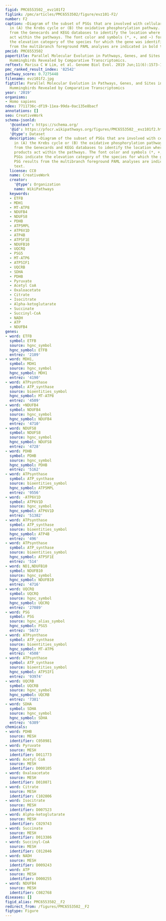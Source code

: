 ```yaml
---
figid: PMC6553502__evz101f2
figlink: /pmc/articles/PMC6553502/figure/evz101-F2/
number: F2
caption: —Diagram of the subset of PSGs that are involved with cellular respiration
  in (A) the Krebs cycle or (B) the oxidative phosphorylation pathway. We used information
  from the Genecards and KEGG databases to identify the location where PSG gene products
  act within the pathways. The font color and symbols (*, +, and −) for PSGs indicate
  the elevation category of the species for which the gene was identified. PSG results
  from the multibranch foreground PAML analyses are indicated in bold text.
pmcid: PMC6553502
papertitle: Parallel Molecular Evolution in Pathways, Genes, and Sites in High-Elevation
  Hummingbirds Revealed by Comparative Transcriptomics.
reftext: Marisa C W Lim, et al. Genome Biol Evol. 2019 Jun;11(6):1573-1585.
pmc_ranked_result_index: '82542'
pathway_score: 0.7275448
filename: evz101f2.jpg
figtitle: Parallel Molecular Evolution in Pathways, Genes, and Sites in High-Elevation
  Hummingbirds Revealed by Comparative Transcriptomics
year: '2019'
organisms:
- Homo sapiens
ndex: 7711736c-df19-11ea-99da-0ac135e8bacf
annotations: []
seo: CreativeWork
schema-jsonld:
  '@context': https://schema.org/
  '@id': https://pfocr.wikipathways.org/figures/PMC6553502__evz101f2.html
  '@type': Dataset
  description: —Diagram of the subset of PSGs that are involved with cellular respiration
    in (A) the Krebs cycle or (B) the oxidative phosphorylation pathway. We used information
    from the Genecards and KEGG databases to identify the location where PSG gene
    products act within the pathways. The font color and symbols (*, +, and −) for
    PSGs indicate the elevation category of the species for which the gene was identified.
    PSG results from the multibranch foreground PAML analyses are indicated in bold
    text.
  license: CC0
  name: CreativeWork
  creator:
    '@type': Organization
    name: WikiPathways
  keywords:
  - ETFB
  - MDH1
  - MT-ATP8
  - NDUFB4
  - NDUFS8
  - PDHB
  - ATP5MPL
  - ATP6V1D
  - ATP4B
  - ATP5F1E
  - NDUFB10
  - UQCRQ
  - PSG5
  - MT-ATP6
  - ATP5IF1
  - UQCRB
  - SDHA
  - PDHB
  - Pyruvate
  - Acetyl CoA
  - Oxaloacetate
  - Citrate
  - Isocitrate
  - Alpha-ketoglutarate
  - Succinate
  - Succinyl-CoA
  - NADH
  - ATP
  - NDUFB4
genes:
- word: ETFB
  symbol: ETFB
  source: hgnc_symbol
  hgnc_symbol: ETFB
  entrez: '2109'
- word: MDH1,
  symbol: MDH1
  source: hgnc_symbol
  hgnc_symbol: MDH1
  entrez: '4190'
- word: ATPsynthase
  symbol: ATP_synthase
  source: bioentities_symbol
  hgnc_symbol: MT-ATP8
  entrez: '4509'
- word: +NDUFB4
  symbol: NDUFB4
  source: hgnc_symbol
  hgnc_symbol: NDUFB4
  entrez: '4710'
- word: NDUFS8
  symbol: NDUFS8
  source: hgnc_symbol
  hgnc_symbol: NDUFS8
  entrez: '4728'
- word: PDHB
  symbol: PDHB
  source: hgnc_symbol
  hgnc_symbol: PDHB
  entrez: '5162'
- word: ATPsynthase
  symbol: ATP_synthase
  source: bioentities_symbol
  hgnc_symbol: ATP5MPL
  entrez: '9556'
- word: -ATP6V1D
  symbol: ATP6V1D
  source: hgnc_symbol
  hgnc_symbol: ATP6V1D
  entrez: '51382'
- word: ATPsynthase
  symbol: ATP_synthase
  source: bioentities_symbol
  hgnc_symbol: ATP4B
  entrez: '496'
- word: ATPsynthase
  symbol: ATP_synthase
  source: bioentities_symbol
  hgnc_symbol: ATP5F1E
  entrez: '514'
- word: ND1,NDUFB10
  symbol: NDUFB10
  source: hgnc_symbol
  hgnc_symbol: NDUFB10
  entrez: '4716'
- word: UQCRQ
  symbol: UQCRQ
  source: hgnc_symbol
  hgnc_symbol: UQCRQ
  entrez: '27089'
- word: PSG
  symbol: PSG
  source: hgnc_alias_symbol
  hgnc_symbol: PSG5
  entrez: '5673'
- word: ATPsynthase
  symbol: ATP_synthase
  source: bioentities_symbol
  hgnc_symbol: MT-ATP6
  entrez: '4508'
- word: ATPsynthase
  symbol: ATP_synthase
  source: bioentities_symbol
  hgnc_symbol: ATP5IF1
  entrez: '93974'
- word: UQCRB
  symbol: UQCRB
  source: hgnc_symbol
  hgnc_symbol: UQCRB
  entrez: '7381'
- word: SDHA
  symbol: SDHA
  source: hgnc_symbol
  hgnc_symbol: SDHA
  entrez: '6389'
chemicals:
- word: PDHB
  source: MESH
  identifier: C050981
- word: Pyruvate
  source: MESH
  identifier: D011773
- word: Acetyl CoA
  source: MESH
  identifier: D000105
- word: Oxaloacetate
  source: MESH
  identifier: D010071
- word: Citrate
  source: MESH
  identifier: C102006
- word: Isocitrate
  source: MESH
  identifier: D007523
- word: Alpha-ketoglutarate
  source: MESH
  identifier: C029743
- word: Succinate
  source: MESH
  identifier: D013386
- word: Succinyl-CoA
  source: MESH
  identifier: C012046
- word: NADH
  source: MESH
  identifier: D009243
- word: ATP
  source: MESH
  identifier: D000255
- word: NDUFB4
  source: MESH
  identifier: C082768
diseases: []
figid_alias: PMC6553502__F2
redirect_from: /figures/PMC6553502__F2
figtype: Figure
---
```

